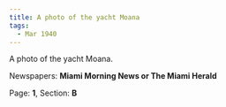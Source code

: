 ```yaml
---  
title: A photo of the yacht Moana  
tags:  
  - Mar 1940  
---  
```

  
A photo of the yacht Moana.  
  
Newspapers: **Miami Morning News or The Miami Herald**  
  
Page: **1**, Section: **B** 
